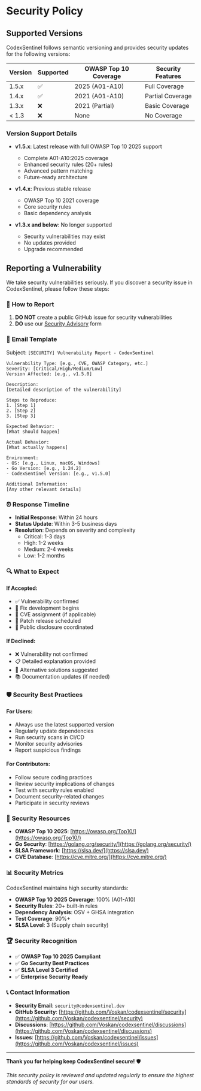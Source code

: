 # Security Policy

## Supported Versions

CodexSentinel follows semantic versioning and provides security updates for the following versions:

| Version | Supported | OWASP Top 10 Coverage | Security Features |
| ------- | --------- | --------------------- | ----------------- |
| 1.5.x   | ✅        | 2025 (A01-A10)        | Full Coverage     |
| 1.4.x   | ✅        | 2021 (A01-A10)        | Partial Coverage  |
| 1.3.x   | ❌        | 2021 (Partial)        | Basic Coverage    |
| < 1.3   | ❌        | None                  | No Coverage       |

### Version Support Details

- **v1.5.x**: Latest release with full OWASP Top 10 2025 support

  - Complete A01-A10:2025 coverage
  - Enhanced security rules (20+ rules)
  - Advanced pattern matching
  - Future-ready architecture

- **v1.4.x**: Previous stable release

  - OWASP Top 10 2021 coverage
  - Core security rules
  - Basic dependency analysis

- **v1.3.x and below**: No longer supported

  - Security vulnerabilities may exist
  - No updates provided
  - Upgrade recommended

## Reporting a Vulnerability

We take security vulnerabilities seriously. If you discover a security issue in CodexSentinel, please follow these steps:

### 🚨 **How to Report**

1. **DO NOT** create a public GitHub issue for security vulnerabilities
2. **DO** use our [Security Advisory](https://github.com/Voskan/codexsentinel/security/advisories) form

### 📧 **Email Template**

Subject: `[SECURITY] Vulnerability Report - CodexSentinel`

```
Vulnerability Type: [e.g., CVE, OWASP Category, etc.]
Severity: [Critical/High/Medium/Low]
Version Affected: [e.g., v1.5.0]

Description:
[Detailed description of the vulnerability]

Steps to Reproduce:
1. [Step 1]
2. [Step 2]
3. [Step 3]

Expected Behavior:
[What should happen]

Actual Behavior:
[What actually happens]

Environment:
- OS: [e.g., Linux, macOS, Windows]
- Go Version: [e.g., 1.24.2]
- CodexSentinel Version: [e.g., v1.5.0]

Additional Information:
[Any other relevant details]
```

### ⏰ **Response Timeline**

- **Initial Response**: Within 24 hours
- **Status Update**: Within 3-5 business days
- **Resolution**: Depends on severity and complexity
  - Critical: 1-3 days
  - High: 1-2 weeks
  - Medium: 2-4 weeks
  - Low: 1-2 months

### 🔍 **What to Expect**

#### If Accepted:

- ✅ Vulnerability confirmed
- 🔧 Fix development begins
- 📝 CVE assignment (if applicable)
- 🚀 Patch release scheduled
- 📢 Public disclosure coordinated

#### If Declined:

- ❌ Vulnerability not confirmed
- 📋 Detailed explanation provided
- 🔄 Alternative solutions suggested
- 📚 Documentation updates (if needed)

### 🛡️ **Security Best Practices**

#### For Users:

- Always use the latest supported version
- Regularly update dependencies
- Run security scans in CI/CD
- Monitor security advisories
- Report suspicious findings

#### For Contributors:

- Follow secure coding practices
- Review security implications of changes
- Test with security rules enabled
- Document security-related changes
- Participate in security reviews

### 🔗 **Security Resources**

- **OWASP Top 10 2025**: [https://owasp.org/Top10/](https://owasp.org/Top10/)
- **Go Security**: [https://golang.org/security/](https://golang.org/security/)
- **SLSA Framework**: [https://slsa.dev/](https://slsa.dev/)
- **CVE Database**: [https://cve.mitre.org/](https://cve.mitre.org/)

### 📊 **Security Metrics**

CodexSentinel maintains high security standards:

- **OWASP Top 10 2025 Coverage**: 100% (A01-A10)
- **Security Rules**: 20+ built-in rules
- **Dependency Analysis**: OSV + GHSA integration
- **Test Coverage**: 90%+
- **SLSA Level**: 3 (Supply chain security)

### 🏆 **Security Recognition**

- ✅ **OWASP Top 10 2025 Compliant**
- ✅ **Go Security Best Practices**
- ✅ **SLSA Level 3 Certified**
- ✅ **Enterprise Security Ready**

### 📞 **Contact Information**

- **Security Email**: `security@codexsentinel.dev`
- **GitHub Security**: [https://github.com/Voskan/codexsentinel/security](https://github.com/Voskan/codexsentinel/security)
- **Discussions**: [https://github.com/Voskan/codexsentinel/discussions](https://github.com/Voskan/codexsentinel/discussions)
- **Issues**: [https://github.com/Voskan/codexsentinel/issues](https://github.com/Voskan/codexsentinel/issues)

---

**Thank you for helping keep CodexSentinel secure!** 🛡️

_This security policy is reviewed and updated regularly to ensure the highest standards of security for our users._
